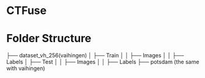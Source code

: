 # CTFuse
# Folder Structure
├── dataset_vh_256(vaihingen)
│   ├── Train
│   │   ├── Images
│   │   ├── Labels
│   ├── Test
│   │   ├── Images
│   │   ├── Labels
├── potsdam (the same with vaihingen)
